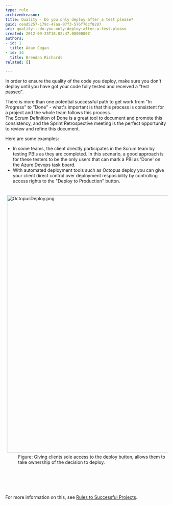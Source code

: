 ```yaml
---
type: rule
archivedreason: 
title: Quality - Do you only deploy after a test please?
guid: cead5257-179c-47aa-97f3-576f76cf8287
uri: quality---do-you-only-deploy-after-a-test-please
created: 2012-09-25T18:02:47.0000000Z
authors:
- id: 1
  title: Adam Cogan
- id: 34
  title: Brendan Richards
related: []

---
```



<p>In order to ensure the quality​ of the code you deploy, make sure you don't deploy
                    until you have got your code fully tested and received a &quot;test passed&quot;.
                <br></p><p>There is more than one potential&#160;successful path to get work from &quot;In Progress&quot; to &quot;Done&quot; - what's important is that this process is consistent for a project and the whole team follows this process.<br>The Scrum&#160;Definition of Done is a great tool to document and promote this consistency, and&#160;the Sprint Retrospective meeting is the&#160;perfect opportunity to review and refine this document.</p><p>Here are some examples&#58;</p><ul><li><span style="background-color&#58;initial;">In some teams,</span><span style="background-color&#58;initial;"> the client directly participates in the Scrum team by testing PBIs as they are completed. In this scenario, a good appro</span><span style="background-color&#58;initial;">ach </span><span style="background-color&#58;initial;">is for these testers to be the only u</span><span style="background-color&#58;initial;">s</span><span style="background-color&#58;initial;">ers</span><span style="background-color&#58;initial;"> </span><span style="background-color&#58;initial;">that can mark a PBI as 'Done</span><span style="background-color&#58;initial;">' on the</span><span style="background-color&#58;initial;">&#160;Azure Devops task board.</span></li><li>With automated deployment tools such as Octopus deploy you can give your&#160;client direct control over deployment resposibility by controlling access rights to the &quot;Deploy to Production&quot; button.&#160;<br></li></ul><div><br></div><div><img src="/SiteAssets/quality-do-you-only-deploy-after-a-test-please/OctopusDeploy.png" alt="OctopusDeploy.png" style="margin&#58;5px;width&#58;808px;" /><br></div><dd class="ssw15-rteElement-FigureGood">Figure&#58; Giving clients sole access to the deploy button, allows them to take ownership of the decision to deploy.&#160;<br></dd><p><br></p>
<br><excerpt class='endintro'></excerpt><br>
<p>
                    For more information on this, see <a href="/_layouts/15/FIXUPREDIRECT.ASPX?WebId=3dfc0e07-e23a-4cbb-aac2-e778b71166a2&amp;TermSetId=07da3ddf-0924-4cd2-a6d4-a4809ae20160&amp;TermId=b9ec5dbc-7379-47ea-9cc2-59bd3769cd18">
                        Rules to Successful Projects</a>.
                ​<br><br></p>


